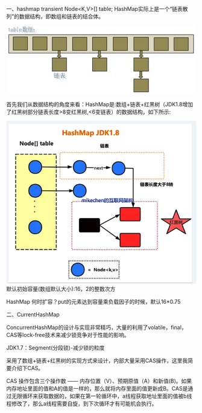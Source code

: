 一、hashmap
 transient Node<K,V>[] table;
 HashMap实际上是一个“链表散列”的数据结构，即数组和链表的结合体。
 
 ![Image text](./hashmap.png)
 
 
 首先我们从数据结构的角度来看：HashMap是:数组+链表+红黑树（JDK1.8增加了红黑树部分链表长度>8变红黑树,<6变链表）的数据结构，如下所示:

 ![Image text](./hashmap2.png)
默认初始容量(数组默认大小):16，2的整数次方

HashMap 何时扩容？put的元素达到容量乘负载因子的时候，默认16*0.75

二、CurrentHashMap

ConcurrentHashMap的设计与实现非常精巧，大量的利用了volatile，final，CAS等lock-free技术来减少锁竞争对于性能的影响。

JDK1.7：Segment(分段锁)-减少锁的粒度

采用了数组+链表+红黑树的实现方式来设计，内部大量采用CAS操作，这里我简要介绍下CAS。

CAS 操作包含三个操作数 —— 内存位置（V）、预期原值（A）和新值(B)。如果内存地址里面的值和A的值是一样的，那么就将内存里面的值更新成B。CAS是通过无限循环来获取数据的，如果在第一轮循环中，a线程获取地址里面的值被b线程修改了，那么a线程需要自旋，到下次循环才有可能机会执行。

